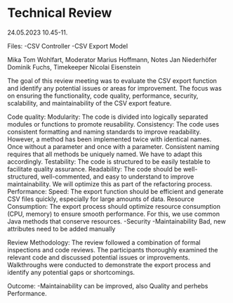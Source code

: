 # Technical Review
24.05.2023
10.45-11.

Files:
-CSV Controller
-CSV Export Model

Mika Tom Wohlfart, Moderator
Marius Hoffmann, Notes
Jan Niederhöfer
Dominik Fuchs, Timekeeper
Nicolai Eisenstein


The goal of this review meeting was to evaluate the CSV export function and identify any potential issues or areas for improvement. The focus was on ensuring the functionality, code quality, performance, security, scalability, and maintainability of the CSV export feature.

Code quality:
    Modularity: The code is divided into logically separated modules or functions to promote reusability.
   Consistency: The code uses consistent formatting and naming standards to improve readability. However, a method has been implemented twice with identical names.       
                            Once without a parameter and once with a parameter. Consistent naming requires that all methods be uniquely named. We have to adapt this accordingly.
    Testability: The code is structured to be easily testable to facilitate quality assurance.
    Readability: The code should be well-structured, well-commented, and easy to understand to improve maintainability. 
                           We will optimize this as part of the refactoring process.
Performance:
  Speed: The export function should be efficient and generate CSV files quickly, especially for large amounts of data. 
  Resource Consumption: The export process should optimize resource consumption (CPU, memory) to ensure smooth performance. For this, we use common Java                                                                 methods that conserve resources.
-Security
-Maintainability
Bad, new attributes need to be added manually



Review Methodology:
The review followed a combination of formal inspections and code reviews. The participants thoroughly examined the relevant code and discussed potential issues or improvements. Walkthroughs were conducted to demonstrate the export process and identify any potential gaps or shortcomings.

Outcome:
-Maintainability can be improved, also Quality and perhebs Performance.

